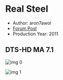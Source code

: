 # Real Steel

* Author: aron7awol
* [Forum Post](https://www.avsforum.com/threads/bass-eq-for-filtered-movies.2995212/post-56806234)
* Production Year: 2011

## DTS-HD MA 7.1

![img 0](https://i.imgur.com/sUKFXQn.jpg)

![img 1](https://i.imgur.com/mjDjtLa.png)

